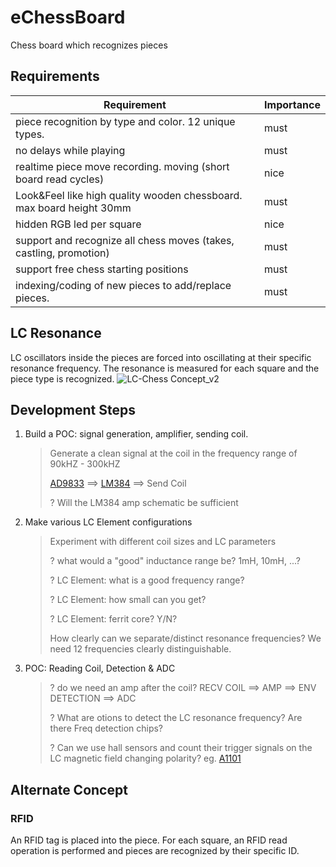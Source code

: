# eChessBoard
Chess board which recognizes pieces

## Requirements
| Requirement | Importance |
|-----------------------|-------|
| piece recognition by type and color. 12 unique types. | must |
| no delays while playing | must |
| realtime piece move recording. moving (short board read cycles) | nice |
| Look&Feel like high quality wooden chessboard. max board height 30mm | must |
| hidden RGB led per square | nice |
| support and recognize all chess moves (takes, castling, promotion) | must |
| support free chess starting positions | must |
| indexing/coding of new pieces to add/replace pieces. | must |

## LC Resonance
LC oscillators inside the pieces are forced into oscillating at their specific resonance frequency.
The resonance is measured for each square and the piece type is recognized.
![LC-Chess Concept_v2](https://github.com/fdraeger/eChessBoard/assets/19647221/30177d53-11b4-4d84-bec9-5f01f5fe459e)

## Development Steps

1.  Build a POC: signal generation, amplifier, sending coil.
    >Generate a clean signal at the coil in the frequency range of 90kHZ - 300kHZ
    >
    >  [AD9833](https://www.analog.com/media/en/technical-documentation/data-sheets/AD9833.pdf) ==> [LM384](https://www.ti.com/lit/ds/symlink/lm384.pdf)  ==> Send Coil
    >
    >? Will the LM384 amp schematic be sufficient

1.  Make various LC Element configurations    
    >Experiment with different coil sizes and LC parameters
    >
    >? what would a "good" inductance range be? 1mH, 10mH, ...?
    >
    >? LC Element: what is a good frequency range?
    >
    >? LC Element: how small can you get?
    >
    >? LC Element: ferrit core? Y/N?
    >
    >How clearly can we separate/distinct resonance frequencies? We need 12 frequencies clearly distinguishable.

1.  POC: Reading Coil, Detection & ADC
    >? do we need an amp after the coil?
    >  RECV COIL ==> AMP ==> ENV DETECTION ==> ADC
    >
    >? What are otions to detect the LC resonance frequency? Are there Freq detection chips?
    >
    >? Can we use hall sensors and count their trigger signals on the LC magnetic field changing polarity?
    >eg. [A1101](https://www.allegromicro.com/~/media/Files/Datasheets/A110x-Datasheet.ashx)


## Alternate Concept
### RFID
An RFID tag is placed into the piece.
For each square, an RFID read operation is performed and pieces are recognized by their specific ID.


